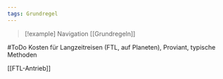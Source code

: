 ```yaml
---
tags: Grundregel
---
```

> [!example] Navigation 
>  [[Grundregeln]]

#ToDo Kosten für Langzeitreisen (FTL, auf Planeten), Proviant, typische Methoden

[[FTL-Antrieb]]